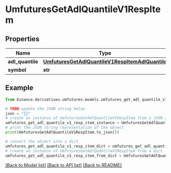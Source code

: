 # UmfuturesGetAdlQuantileV1RespItem


## Properties

Name | Type | Description | Notes
------------ | ------------- | ------------- | -------------
**adl_quantile** | [**UmfuturesGetAdlQuantileV1RespItemAdlQuantile**](UmfuturesGetAdlQuantileV1RespItemAdlQuantile.md) |  | [optional] 
**symbol** | **str** |  | [optional] 

## Example

```python
from binance.derivatives.umfutures.models.umfutures_get_adl_quantile_v1_resp_item import UmfuturesGetAdlQuantileV1RespItem

# TODO update the JSON string below
json = "{}"
# create an instance of UmfuturesGetAdlQuantileV1RespItem from a JSON string
umfutures_get_adl_quantile_v1_resp_item_instance = UmfuturesGetAdlQuantileV1RespItem.from_json(json)
# print the JSON string representation of the object
print(UmfuturesGetAdlQuantileV1RespItem.to_json())

# convert the object into a dict
umfutures_get_adl_quantile_v1_resp_item_dict = umfutures_get_adl_quantile_v1_resp_item_instance.to_dict()
# create an instance of UmfuturesGetAdlQuantileV1RespItem from a dict
umfutures_get_adl_quantile_v1_resp_item_from_dict = UmfuturesGetAdlQuantileV1RespItem.from_dict(umfutures_get_adl_quantile_v1_resp_item_dict)
```
[[Back to Model list]](../README.md#documentation-for-models) [[Back to API list]](../README.md#documentation-for-api-endpoints) [[Back to README]](../README.md)


